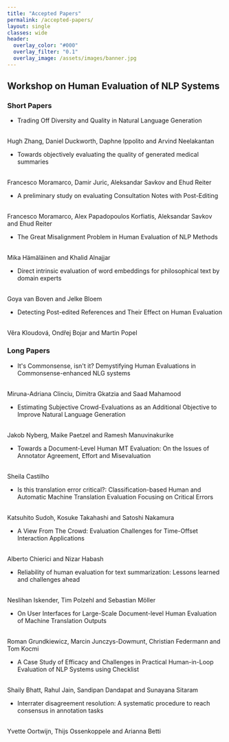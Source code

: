```yaml
---
title: "Accepted Papers"
permalink: /accepted-papers/
layout: single
classes: wide
header:
  overlay_color: "#000"
  overlay_filter: "0.1"
  overlay_image: /assets/images/banner.jpg
---
```


## Workshop on Human Evaluation of NLP Systems

### Short Papers

* Trading Off Diversity and Quality in Natural Language Generation
<br />
Hugh Zhang, Daniel Duckworth, Daphne Ippolito and Arvind Neelakantan

* Towards objectively evaluating the quality of generated medical summaries
<br />
Francesco Moramarco, Damir Juric, Aleksandar Savkov and Ehud Reiter

* A preliminary study on evaluating Consultation Notes with Post-Editing
<br />
Francesco Moramarco, Alex Papadopoulos Korfiatis, Aleksandar Savkov and Ehud Reiter

* The Great Misalignment Problem in Human Evaluation of NLP Methods
<br />
Mika Hämäläinen and Khalid Alnajjar

* Direct intrinsic evaluation of word embeddings for philosophical text by domain experts
<br />
Goya van Boven and Jelke Bloem

* Detecting Post-edited References and Their Effect on Human Evaluation
<br />
Věra Kloudová, Ondřej Bojar and Martin Popel


### Long Papers

* It's Commonsense, isn't it? Demystifying Human Evaluations in Commonsense-enhanced NLG systems
<br />
Miruna-Adriana Clinciu, Dimitra Gkatzia and Saad Mahamood

* Estimating Subjective Crowd-Evaluations as an Additional Objective to Improve Natural Language Generation
<br />
Jakob Nyberg, Maike Paetzel and Ramesh Manuvinakurike

* Towards a Document-Level Human MT Evaluation: On the Issues of Annotator Agreement, Effort and Misevaluation
<br />
Sheila Castilho

* Is this translation error critical?: Classification-based Human and Automatic Machine Translation Evaluation Focusing on Critical Errors
<br />
Katsuhito Sudoh, Kosuke Takahashi and Satoshi Nakamura

* A View From The Crowd: Evaluation Challenges for Time-Offset Interaction Applications
<br />
Alberto Chierici and Nizar Habash

* Reliability of human evaluation for text summarization: Lessons learned and challenges ahead
<br />
Neslihan Iskender, Tim Polzehl and Sebastian Möller

* On User Interfaces for Large-Scale Document-level Human Evaluation of Machine Translation Outputs
<br />
Roman Grundkiewicz, Marcin Junczys-Dowmunt, Christian Federmann and Tom Kocmi

* A Case Study of Efficacy and Challenges in Practical Human-in-Loop Evaluation of NLP Systems using Checklist
<br />
Shaily Bhatt, Rahul Jain, Sandipan Dandapat and Sunayana Sitaram

* Interrater disagreement resolution: A systematic procedure to reach consensus in annotation tasks
<br />
Yvette Oortwijn, Thijs Ossenkoppele and Arianna Betti
